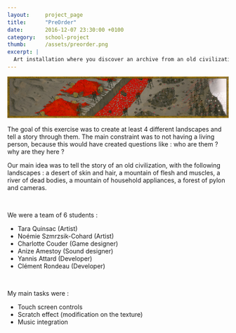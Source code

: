 ```yaml
---
layout: 	project_page
title:  	"PreOrder"
date:   	2016-12-07 23:30:00 +0100
category: 	school-project
thumb: 		/assets/preorder.png
excerpt: |
  Art installation where you discover an archive from an old civilization.
---
```


![Fresco to discover](/assets/preorder-fresque.jpg)

The goal of this exercise was to create at least 4 different landscapes and tell a story through them. The main constraint was to not having a living person, because this would have created questions like : who are them ? why are they here ?

Our main idea was to tell the story of an old civilization, with the following landscapes : a desert of skin and hair, a mountain of flesh and muscles, a river of dead bodies, a mountain of household appliances, a forest of pylon and cameras.

<br>

We were a team of 6 students :

* Tara Quinsac (Artist)
* Noémie Szmrzsik-Cohard (Artist)
* Charlotte Couder (Game designer)
* Anize Amestoy (Sound designer)
* Yannis Attard (Developer)
* Clément Rondeau (Developer)

<br>

My main tasks were :

- Touch screen controls
- Scratch effect (modification on the texture)
- Music integration
